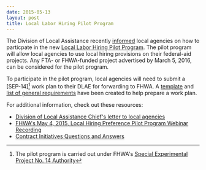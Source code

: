 ```yaml
---
date: 2015-05-13
layout: post
title: Local Labor Hiring Pilot Program
---
```


The Division of Local Assistance recently [informed]((http://davidgiongco.com/assets/local-labor-hiring-program-letter.pdf)) local agencies on how to particpate in the new [Local Labor Hiring Pilot Program](http://www.fhwa.dot.gov/construction/cqit/sep14local.cfm). The pilot program will allow local agencies to use local hiring provisions on their federal-aid projects. Any FTA- or FHWA-funded project advertised by March 5, 2016, can be considered for the pilot program.

To participate in the pilot program, local agencies will need to submit a [SEP-14][^fn1] work plan to their DLAE for forwarding to FHWA. A [template](http://davidgiongco.com/assets/pilot-a.docx) and [list of general requirements](http://davidgiongco.com/assets/pilot-a.docx) have been created to help prepare a work plan.

For additional information, check out these resources:

* [Division of Local Assistance Chief's letter to local agencies](http://davidgiongco.com/assets/local-labor-hiring-program-letter.pdf)
* [FHWA's May 4, 2015, Local Hiring Preference Pilot Program Webinar Recording](https://connectdot.connectsolutions.com/p5a1abld6q7/?launcher=false&fcsContent=true&pbMode=normal)
* [Contract Initiatives Questions and Answers](http://www.dot.gov/sites/dot.gov/files/docs/Local%20Hire%20Final%20Q%20and%20A%203%209%2015.pdf)

[^fn1]: The pilot program is carried out under FHWA's [Special Experimental Project No. 14 Authority](http://www.fhwa.dot.gov/construction/cqit/sep14.cfm)